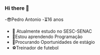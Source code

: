 ### Hi there 👋
-😎Pedro Antonio
-⏳16 anos
- 🔭 Atualmente estudo no SESC-SENAC
- 🌱Estou aprendendo Programação
- 🤔Procurando Oportunidades de estágio
- ⚽Treinador de futebol
